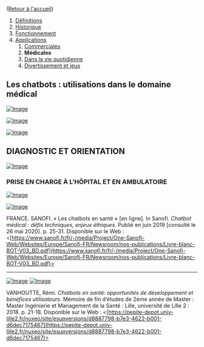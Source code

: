 ([Retour à l'accueil](https://sylviehannon.github.io/chatbot/))
1. [Définitions](definitions.md)
2. [Historique](historique.md)
3. [Fonctionnement](fonctionnement.md)
4. [Applications](applications.md)
      1. [Commerciales](acommerciales.md)
      2. **Médicales**
      3. [Dans la vie quotidienne](aquoti.md)
      4. [Divertissement et jeux](afictions.md)

## Les chatbots : utilisations dans le domaine médical

[![Image](lesimages/Medi1.png)](https://www.sanofi.fr/fr/-/media/Project/One-Sanofi-Web/Websites/Europe/Sanofi-FR/Newsroom/nos-publications/Livre-blanc-BOT-V03_BD.pdf)

[![Image](lesimages/Medi2.png)](https://www.sanofi.fr/fr/-/media/Project/One-Sanofi-Web/Websites/Europe/Sanofi-FR/Newsroom/nos-publications/Livre-blanc-BOT-V03_BD.pdf)

[![Image](lesimages/Medi3.png)](https://www.sanofi.fr/fr/-/media/Project/One-Sanofi-Web/Websites/Europe/Sanofi-FR/Newsroom/nos-publications/Livre-blanc-BOT-V03_BD.pdf)

## DIAGNOSTIC ET ORIENTATION
[![Image](lesimages/Medi4.png)](https://www.sanofi.fr/fr/-/media/Project/One-Sanofi-Web/Websites/Europe/Sanofi-FR/Newsroom/nos-publications/Livre-blanc-BOT-V03_BD.pdf)

### PRISE EN CHARGE À L’HÔPITAL ET EN AMBULATOIRE
[![Image](lesimages/Medi5.png)](https://www.sanofi.fr/fr/-/media/Project/One-Sanofi-Web/Websites/Europe/Sanofi-FR/Newsroom/nos-publications/Livre-blanc-BOT-V03_BD.pdf)

[![Image](lesimages/Medi6.png)](https://www.sanofi.fr/fr/-/media/Project/One-Sanofi-Web/Websites/Europe/Sanofi-FR/Newsroom/nos-publications/Livre-blanc-BOT-V03_BD.pdf)

FRANCE. SANOFI. « Les chatbots en santé » [en ligne]. In Sanofi. *Chatbot médical : défis techniques, enjeux éthiques*. Publié en juin 2019 [consulté le 26 mai 2020]. p. 25-31. Disponible sur le Web : <[https://www.sanofi.fr/fr/-/media/Project/One-Sanofi-Web/Websites/Europe/Sanofi-FR/Newsroom/nos-publications/Livre-blanc-BOT-V03_BD.pdf](https://www.sanofi.fr/fr/-/media/Project/One-Sanofi-Web/Websites/Europe/Sanofi-FR/Newsroom/nos-publications/Livre-blanc-BOT-V03_BD.pdf)>

---

[![Image](lesimages/these1.png)](https://pepite-depot.univ-lille2.fr/nuxeo/site/esupversions/d8887798-b7e3-4622-b001-d6dec7175467)
[![Image](lesimages/these2.png)](https://pepite-depot.univ-lille2.fr/nuxeo/site/esupversions/d8887798-b7e3-4622-b001-d6dec7175467)

VANHOUTTE, Rémi. *Chatbots en santé: opportunités de développement et bénéfices utilisateurs*. Mémoire de fin d’études de 2ème année de Master : Master Ingénierie et Management de la Santé : Lille, université de Lille 2 : 2018. p. 21-18. Disponible sur le Web : <[https://pepite-depot.univ-lille2.fr/nuxeo/site/esupversions/d8887798-b7e3-4622-b001-d6dec7175467](https://pepite-depot.univ-lille2.fr/nuxeo/site/esupversions/d8887798-b7e3-4622-b001-d6dec7175467)>
